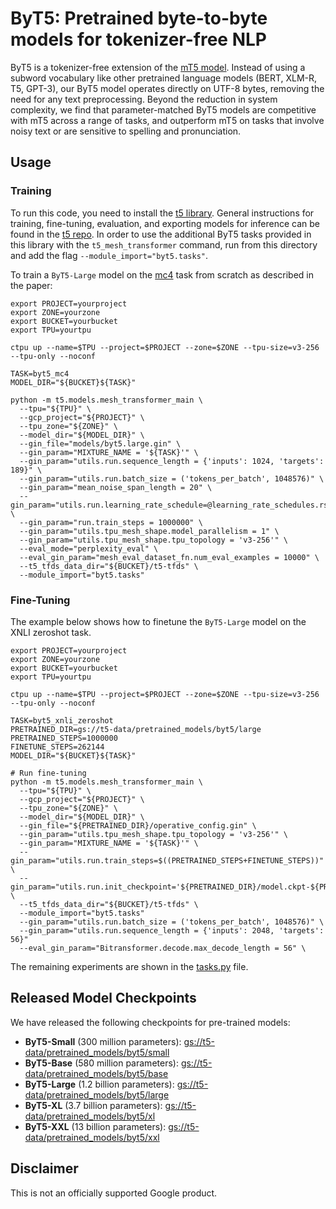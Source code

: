 # ByT5: Pretrained byte-to-byte models for tokenizer-free NLP

ByT5 is a tokenizer-free extension of the [mT5
model](https://arxiv.org/abs/2010.11934). Instead of using a subword vocabulary
like other pretrained language models (BERT, XLM-R, T5, GPT-3), our ByT5 model
operates directly on UTF-8 bytes, removing the need for any text preprocessing.
Beyond the reduction in system complexity, we find that parameter-matched ByT5
models are competitive with mT5 across a range of tasks, and outperform mT5 on
tasks that involve noisy text or are sensitive to spelling and pronunciation.

## Usage

### Training

To run this code, you need to install the [t5
library](https://pypi.org/project/t5/). General instructions for training,
fine-tuning, evaluation, and exporting models for inference can be found in the
[t5
repo](https://github.com/google-research/text-to-text-transfer-transformer). In
order to use the additional ByT5 tasks provided in this library with the
`t5_mesh_transformer` command, run from this directory and add the flag
`--module_import="byt5.tasks"`.

To train a `ByT5-Large` model on the
[mc4](https://www.tensorflow.org/datasets/catalog/c4#c4multilingual_nights_stay)
task from scratch as described in the paper:

```
export PROJECT=yourproject
export ZONE=yourzone
export BUCKET=yourbucket
export TPU=yourtpu

ctpu up --name=$TPU --project=$PROJECT --zone=$ZONE --tpu-size=v3-256 --tpu-only --noconf

TASK=byt5_mc4
MODEL_DIR="${BUCKET}${TASK}"

python -m t5.models.mesh_transformer_main \
  --tpu="${TPU}" \
  --gcp_project="${PROJECT}" \
  --tpu_zone="${ZONE}" \
  --model_dir="${MODEL_DIR}" \
  --gin_file="models/byt5.large.gin" \
  --gin_param="MIXTURE_NAME = '${TASK}'" \
  --gin_param="utils.run.sequence_length = {'inputs': 1024, 'targets': 189}" \
  --gin_param="utils.run.batch_size = ('tokens_per_batch', 1048576)" \
  --gin_param="mean_noise_span_length = 20" \
  --gin_param="utils.run.learning_rate_schedule=@learning_rate_schedules.rsqrt_no_ramp_down" \
  --gin_param="run.train_steps = 1000000" \
  --gin_param="utils.tpu_mesh_shape.model_parallelism = 1" \
  --gin_param="utils.tpu_mesh_shape.tpu_topology = 'v3-256'" \
  --eval_mode="perplexity_eval" \
  --eval_gin_param="mesh_eval_dataset_fn.num_eval_examples = 10000" \
  --t5_tfds_data_dir="${BUCKET}/t5-tfds" \
  --module_import="byt5.tasks"
```

### Fine-Tuning

The example below shows how to finetune the `ByT5-Large` model on the XNLI
zeroshot task.

```
export PROJECT=yourproject
export ZONE=yourzone
export BUCKET=yourbucket
export TPU=yourtpu

ctpu up --name=$TPU --project=$PROJECT --zone=$ZONE --tpu-size=v3-256 --tpu-only --noconf

TASK=byt5_xnli_zeroshot
PRETRAINED_DIR=gs://t5-data/pretrained_models/byt5/large
PRETRAINED_STEPS=1000000
FINETUNE_STEPS=262144
MODEL_DIR="${BUCKET}${TASK}"

# Run fine-tuning
python -m t5.models.mesh_transformer_main \
  --tpu="${TPU}" \
  --gcp_project="${PROJECT}" \
  --tpu_zone="${ZONE}" \
  --model_dir="${MODEL_DIR}" \
  --gin_file="${PRETRAINED_DIR}/operative_config.gin" \
  --gin_param="utils.tpu_mesh_shape.tpu_topology = 'v3-256'" \
  --gin_param="MIXTURE_NAME = '${TASK}'" \
  --gin_param="utils.run.train_steps=$((PRETRAINED_STEPS+FINETUNE_STEPS))" \
  --gin_param="utils.run.init_checkpoint='${PRETRAINED_DIR}/model.ckpt-${PRETRAINED_STEPS}'" \
  --t5_tfds_data_dir="${BUCKET}/t5-tfds" \
  --module_import="byt5.tasks"
  --gin_param="utils.run.batch_size = ('tokens_per_batch', 1048576)" \
  --gin_param="utils.run.sequence_length = {'inputs': 2048, 'targets': 56}"
  --eval_gin_param="Bitransformer.decode.max_decode_length = 56" \
```

The remaining experiments are shown in the [tasks.py](byt5/tasks.py) file.

## Released Model Checkpoints

We have released the following checkpoints for pre-trained models:

* **ByT5-Small** (300 million parameters): [gs://t5-data/pretrained_models/byt5/small](https://console.cloud.google.com/storage/browser/t5-data/pretrained_models/byt5/small/)
* **ByT5-Base** (580 million parameters): [gs://t5-data/pretrained_models/byt5/base](https://console.cloud.google.com/storage/browser/t5-data/pretrained_models/byt5/base/)
* **ByT5-Large** (1.2 billion parameters): [gs://t5-data/pretrained_models/byt5/large](https://console.cloud.google.com/storage/browser/t5-data/pretrained_models/byt5/large/)
* **ByT5-XL** (3.7 billion parameters): [gs://t5-data/pretrained_models/byt5/xl](https://console.cloud.google.com/storage/browser/t5-data/pretrained_models/byt5/xl/)
* **ByT5-XXL** (13 billion parameters): [gs://t5-data/pretrained_models/byt5/xxl](https://console.cloud.google.com/storage/browser/t5-data/pretrained_models/byt5/xxl/)

## Disclaimer

This is not an officially supported Google product.

